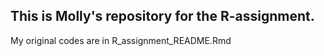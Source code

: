 ## This is Molly's repository for the R-assignment.

My original codes are in R_assignment_README.Rmd 
